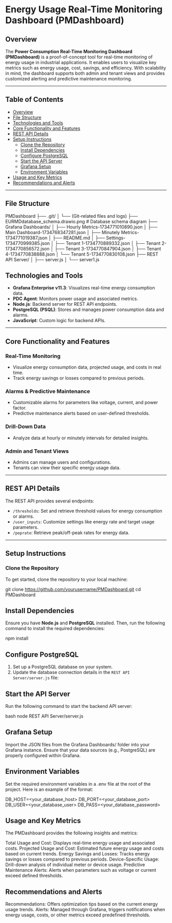# Energy Usage Real-Time Monitoring Dashboard (PMDashboard)

## Overview

The **Power Consumption Real-Time Monitoring Dashboard (PMDashboard)** is a proof-of-concept tool for real-time monitoring of energy usage in industrial applications. It enables users to visualize key metrics such as energy usage, cost, savings, and efficiency. With scalability in mind, the dashboard supports both admin and tenant views and provides customized alerting and predictive maintenance monitoring.

---

## Table of Contents

- [Overview](#overview)
- [File Structure](#file-structure)
- [Technologies and Tools](#technologies-and-tools)
- [Core Functionality and Features](#core-functionality-and-features)
- [REST API Details](#rest-api-details)
- [Setup Instructions](#setup-instructions)
  - [Clone the Repository](#clone-the-repository)
  - [Install Dependencies](#install-dependencies)
  - [Configure PostgreSQL](#configure-postgresql)
  - [Start the API Server](#start-the-api-server)
  - [Grafana Setup](#grafana-setup)
  - [Environment Variables](#environment-variables)
- [Usage and Key Metrics](#usage-and-key-metrics)
- [Recommendations and Alerts](#recommendations-and-alerts)


---

## File Structure

PMDashboard
├── .git/
│   └── (Git-related files and logs)
├── EURMDdatabase_schema.drawio.png   # Database schema diagram
├── Grafana Dashboards/
│   ├── Hourly Metrics-1734771010890.json
│   ├── Main Dashboard-1734768347281.json
│   ├── Minutely Metrics-1734771019387.json
│   ├── README.md
│   ├── Settings-1734770999385.json
│   ├── Tenant 1-1734770889332.json
│   ├── Tenant 2-1734770856572.json
│   ├── Tenant 3-1734770847904.json
│   ├── Tenant 4-1734770838888.json
│   └── Tenant 5-1734770830108.json
├── REST API Server/
│   ├── server.js
│   └── server1.js

## Technologies and Tools

- **Grafana Enterprise v11.3**: Visualizes real-time energy consumption data.
- **PDC Agent**: Monitors power usage and associated metrics.
- **Node.js**: Backend server for REST API endpoints.
- **PostgreSQL (PSQL)**: Stores and manages power consumption data and alarms.
- **JavaScript**: Custom logic for backend APIs.

---

## Core Functionality and Features

### Real-Time Monitoring
- Visualize energy consumption data, projected usage, and costs in real time.
- Track energy savings or losses compared to previous periods.

### Alarms & Predictive Maintenance
- Customizable alarms for parameters like voltage, current, and power factor.
- Predictive maintenance alerts based on user-defined thresholds.

### Drill-Down Data
- Analyze data at hourly or minutely intervals for detailed insights.

### Admin and Tenant Views
- Admins can manage users and configurations.
- Tenants can view their specific energy usage data.

---

## REST API Details

The REST API provides several endpoints:

- `/thresholds`: Set and retrieve threshold values for energy consumption or alarms.
- `/user_inputs`: Customize settings like energy rate and target usage parameters.
- `/poprate`: Retrieve peak/off-peak rates for energy data.

---

## Setup Instructions

### Clone the Repository

To get started, clone the repository to your local machine:

git clone https://github.com/yourusername/PMDashboard.git
cd PMDashboard

## Install Dependencies

Ensure you have **Node.js** and **PostgreSQL** installed. Then, run the following command to install the required dependencies:

npm install

## Configure PostgreSQL

1. Set up a PostgreSQL database on your system.
2. Update the database connection details in the `REST API Server/server.js` file:

## Start the API Server
Run the following command to start the backend API server:

bash
node REST API Server/server.js

## Grafana Setup
Import the JSON files from the Grafana Dashboards/ folder into your Grafana instance.
Ensure that your data sources (e.g., PostgreSQL) are properly configured within Grafana.

## Environment Variables
Set the required environment variables in a .env file at the root of the project. Here is an example of the format:

DB_HOST=<your_database_host>
DB_PORT=<your_database_port>
DB_USER=<your_database_user>
DB_PASS=<your_database_password>

## Usage and Key Metrics
The PMDashboard provides the following insights and metrics:

Total Usage and Cost: Displays real-time energy usage and associated costs.
Projected Usage and Cost: Estimated future energy usage and costs based on current trends.
Energy Savings and Losses: Tracks energy savings or losses compared to previous periods.
Device-Specific Usage: Drill-down analysis of individual meter or device usage.
Predictive Maintenance Alerts: Alerts when parameters such as voltage or current exceed defined thresholds.

## Recommendations and Alerts
Recommendations: Offers optimization tips based on the current energy usage trends.
Alerts: Managed through Grafana, triggers notifications when energy usage, costs, or other metrics exceed predefined thresholds.

